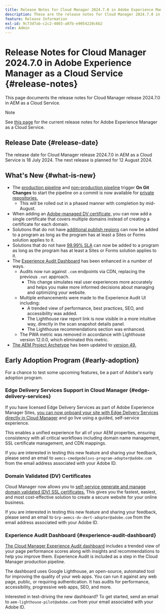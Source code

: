 ```yaml
---
title: Release Notes for Cloud Manager 2024.7.0 in Adobe Experience Manager as a Cloud Service
description: These are the release notes for Cloud Manager 2024.7.0 in AEM as a Cloud Service.
feature: Release Information
exl-id: 9c73d7ab-c2c2-4803-a07b-e9054220c6b2
role: Admin
---
```


# Release Notes for Cloud Manager 2024.7.0 in Adobe Experience Manager as a Cloud Service {#release-notes}

This page documents the release notes for Cloud Manager release 2024.7.0 in AEM as a Cloud Service.

>[!NOTE]
>
>See [this page](/help/release-notes/release-notes-cloud/release-notes-current.md) for the current release notes for Adobe Experience Manager as a Cloud Service.

## Release Date {#release-date}

The release date for Cloud Manager release 2024.7.0 in AEM as a Cloud Service is 18 July 2024. The next release is planned for 12 August 2024.

## What's New {#what-is-new}

* The [production pipeline](/help/implementing/cloud-manager/configuring-pipelines/configuring-production-pipelines.md#adding-production-pipeline) and [non-production pipeline](/help/implementing/cloud-manager/configuring-pipelines/configuring-non-production-pipelines.md#adding-non-production-pipeline) trigger **On Git Changes** to start the pipeline on a commit is now available for [private repositories.](/help/implementing/cloud-manager/managing-code/private-repositories.md)
  * This will be rolled out in a phased manner with completion by mid-August.
* When adding an [Adobe-managed DV certificate,](/help/implementing/cloud-manager/managing-ssl-certifications/domain-validated-certificates.md) you can now add a single certificate that covers multiple domains instead of creating a certificate for each domain.
* Solutions that do not have [additional publish regions](/help/operations/additional-publish-regions.md) can now be added to a program as long as the program has at least a Sites or Forms solution applies to it.
* Solutions that do not have [99.99% SLA](/help/implementing/cloud-manager/getting-access-to-aem-in-cloud/creating-production-programs.md#sla) can now be added to a program as long as the program has at least a Sites or Forms solution applies to it.
* The [Experience Audit Dashboard](/help/implementing/cloud-manager/experience-audit-dashboard.md) has been enhanced in a number of ways.
  * Audits now run against `.com` endpoints via CDN, replacing the previous `.net` approach.
    * This change simulates real user experiences more accurately and helps you make more informed decisions about managing and optimizing your website.
  * Multiple enhancements were made to the Experience Audit UI including:
    * A trended view of performance, best practices, SEO, and accessibility was added.
    * The Lighthouse raw report link is now visible in a more intuitive way, directly in the scan snapshot details panel.
    * The Lighthouse recommendations section was enhanced.
  * The PWA metric was removed in accordance with Lighthouse version 12.0.0, which eliminated this metric.
* [The AEM Project Archetype](https://experienceleague.adobe.com/docs/experience-manager-core-components/using/developing/archetype/overview.html) has been updated to [version 49.](https://github.com/adobe/aem-project-archetype/tree/aem-project-archetype-49)

## Early Adoption Program {#early-adoption}

For a chance to test some upcoming features, be a part of Adobe's early adoption program.

### Edge Delivery Services Support in Cloud Manager {#edge-delivery-services}

If you have licensed Edge Delivery Services as part of Adobe Experience Manager Sites, [you can now onboard your site with Edge Delivery Services directly in Cloud Manager](/help/implementing/cloud-manager/edge-delivery-services.md) and go live using a guided, self-service experience.

This enables a unified experience for all of your AEM properties, ensuring consistency with all critical workflows including domain name management, SSL certificate management, and CDN mappings.

If you are interested in testing this new feature and sharing your feedback, please send an email to `aemcs-cmedgedelsvs-program-adopter@adobe.com` from the email address associated with your Adobe ID. 

### Domain Validated (DV) Certificates

Cloud Manager now allows you to [self-service generate and manage domain validated (DV) SSL certificates.](/help/implementing/cloud-manager/managing-ssl-certifications/domain-validated-certificates.md) This gives you the fastest, easiest, and most cost-effective solution to create a secure website for your online business.

If you are interested in testing this new feature and sharing your feedback, please send an email to `Grp-aemcs-dv-dert-adopter@adobe.com` from the email address associated with your Adobe ID.

### Experience Audit Dashboard {#experience-audit-dashboard}

[The Cloud Manager Experience Audit dashboard](/help/implementing/cloud-manager/experience-audit-dashboard.md) includes a trended view of your page performance scores along with insights and recommendations to help you improve them. Experience Audit is included as a step in the Cloud Manager production pipeline.

The dashboard uses Google Lighthouse, an open-source, automated tool for improving the quality of your web apps. You can run it against any web page, public, or requiring authentication. It has audits for performance, accessibility, progressive web apps, SEO, and more.

Interested in test-driving the new dashboard? To get started, send an email to `aem-lighthouse-pilot@adobe.com` from your email associated with your Adobe ID.
